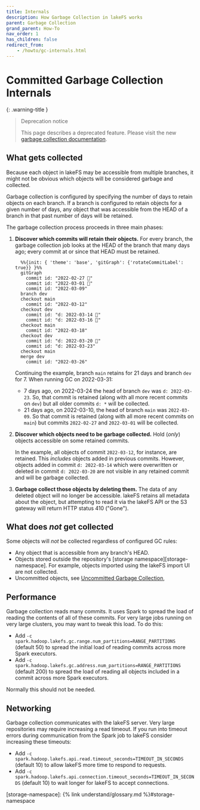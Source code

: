 ```yaml
---
title: Internals
description: How Garbage Collection in lakeFS works
parent: Garbage Collection
grand_parent: How-To
nav_order: 1
has_children: false
redirect_from: 
    - /howto/gc-internals.html
---
```


# Committed Garbage Collection Internals

{: .warning-title }
> Deprecation notice
>
> This page describes a deprecated feature. Please visit the new [garbage collection documentation](./index.html).


## What gets collected

Because each object in lakeFS may be accessible from multiple branches, it
might not be obvious which objects will be considered garbage and collected.

Garbage collection is configured by specifying the number of days to retain
objects on each branch. If a branch is configured to retain objects for a
given number of days, any object that was accessible from the HEAD of a
branch in that past number of days will be retained.

The garbage collection process proceeds in three main phases:

1. **Discover which commits will retain their objects.**  For every branch,
  the garbage collection job looks at the HEAD of the branch that many days
  ago; every commit at or since that HEAD must be retained.

    ```mermaid
      %%{init: { 'theme': 'base', 'gitGraph': {'rotateCommitLabel': true}} }%%
      gitGraph
        commit id: "2022-02-27 🚮"
        commit id: "2022-03-01 🚮"
        commit id: "2022-03-09"
      branch dev
      checkout main
        commit id: "2022-03-12"
      checkout dev
        commit id: "d: 2022-03-14 🚮"
        commit id: "d: 2022-03-16 🚮"
      checkout main
        commit id: "2022-03-18"
      checkout dev
        commit id: "d: 2022-03-20 🚮"
        commit id: "d: 2022-03-23"
      checkout main
      merge dev
        commit id: "2022-03-26"
    ```

    Continuing the example, branch `main` retains for 21 days and branch `dev`
    for 7. When running GC on 2022-03-31:

    - 7 days ago, on 2022-03-24 the head of branch `dev` was `d:
      2022-03-23`. So, that commit is retained (along with all more recent
      commits on `dev`) but all older commits `d: *` will be collected.
    - 21 days ago, on 2022-03-10, the head of branch `main` was
      `2022-03-09`. So that commit is retained (along with all more recent
      commits on `main`) but commits `2022-02-27` and `2022-03-01` will be
      collected.

1. **Discover which objects need to be garbage collected.** Hold (_only_)
  objects accessible on some retained commits.

    In the example, all objects of commit `2022-03-12`, for instance, are
    retained. This _includes_ objects added in previous commits. However,
    objects added in commit `d: 2022-03-14` which were overwritten or
    deleted in commit `d: 2022-03-20` are not visible in any retained commit
    and will be garbage collected.

1. **Garbage collect those objects by deleting them.** The data of any
  deleted object will no longer be accessible. lakeFS retains all metadata
  about the object, but attempting to read it via the lakeFS API or the S3
  gateway will return HTTP status 410 ("Gone").

## What does _not_ get collected

Some objects will _not_ be collected regardless of configured GC rules:
* Any object that is accessible from any branch's HEAD.
* Objects stored outside the repository's [storage namespace][storage-namespace].
  For example, objects imported using the lakeFS import UI are not collected.
* Uncommitted objects, see [Uncommitted Garbage Collection](./uncommitted.html),

## Performance

Garbage collection reads many commits.  It uses Spark to spread the load of
reading the contents of all of these commits.  For very large jobs running
on very large clusters, you may want to tweak this load.  To do this:

* Add `-c spark.hadoop.lakefs.gc.range.num_partitions=RANGE_PARTITIONS`
  (default 50) to spread the initial load of reading commits across more
  Spark executors.
* Add `-c spark.hadoop.lakefs.gc.address.num_partitions=RANGE_PARTITIONS`
  (default 200) to spread the load of reading all objects included in a
  commit across more Spark executors.

Normally this should not be needed.

## Networking

Garbage collection communicates with the lakeFS server.  Very large
repositories may require increasing a read timeout.  If you run into timeout errors during communication from the Spark job to lakeFS consider increasing these timeouts:

* Add `-c spark.hadoop.lakefs.api.read.timeout_seconds=TIMEOUT_IN_SECONDS`
  (default 10) to allow lakeFS more time to respond to requests.
* Add `-c
  spark.hadoop.lakefs.api.connection.timeout_seconds=TIMEOUT_IN_SECONDS`
  (default 10) to wait longer for lakeFS to accept connections.

[storage-namespace]:  {% link understand/glossary.md %}#storage-namespace
